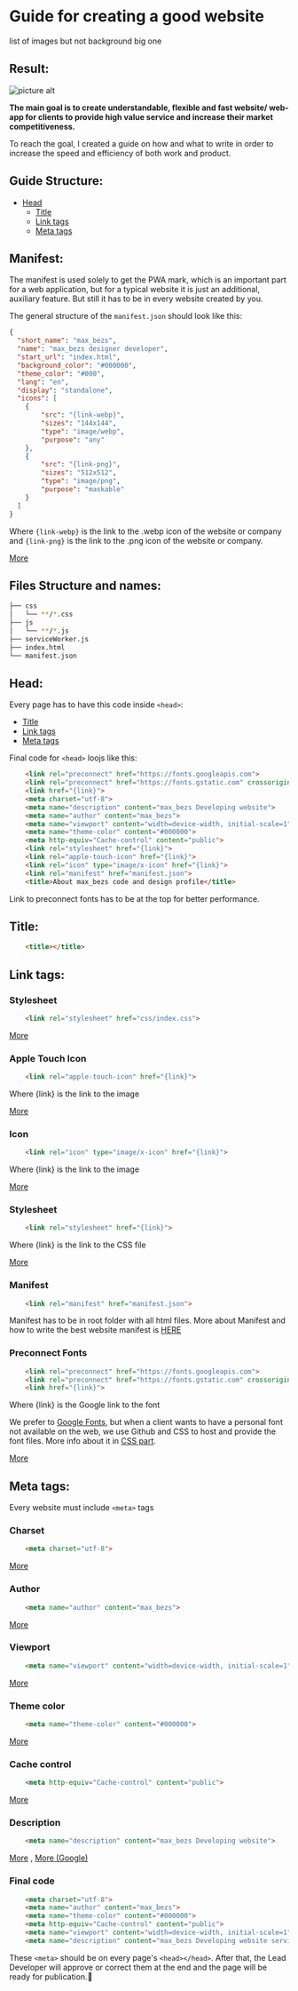 
# Guide for creating a good website
list of images but not background big one
## Result:

![picture alt](https://raw.githubusercontent.com/maxbezs/max_bezs-website-images/main/matrics.webp "all 4 Google matrics 100")

__The main goal is to create understandable, flexible and fast website/ web-app for clients to provide high value service and increase their market competitiveness.__

To reach the goal, I created a guide on how and what to write in order to increase the speed and efficiency of both work and product.

## Guide Structure:
* [Head](#head)
    * [Title](#title)
    * [Link tags](#link-tags)
    * [Meta tags](#meta-tags)

<a name="manifest"></a>

## Manifest:

The manifest is used solely to get the PWA mark, which is an important part for a web application, but for a typical website it is just an additional, auxiliary feature. But still it has to be in every website created by you.

The general structure of the `manifest.json` should look like this:
```json
{
  "short_name": "max_bezs",
  "name": "max_bezs designer developer",
  "start_url": "index.html",
  "background_color": "#000000",
  "theme_color": "#000",
  "lang": "en",
  "display": "standalone",
  "icons": [
    {
        "src": "{link-webp}",
        "sizes": "144x144",
        "type": "image/webp",
        "purpose": "any"
    },
    {
        "src": "{link-png}",
        "sizes": "512x512",
        "type": "image/png",
        "purpose": "maskable"
    }
  ]
}
```
Where `{link-webp}` is the link to the .webp icon of the website or company and `{link-png}` is the link to the .png icon of the website or company. 

[More](https://developer.mozilla.org/en-US/docs/Web/Manifest "link")

## Files Structure and names:

```bash
├── css
│   └── **/*.css
├── js
│   └── **/*.js
├── serviceWorker.js
├── index.html
└── manifest.json
```

<a name="head"></a>

## Head:

Every page has to have this code inside `<head>`:
* [Title](#title)
* [Link tags](#link-tags)
* [Meta tags](#meta-tags)

Final code for `<head>` loojs like this:

```html
    <link rel="preconnect" href="https://fonts.googleapis.com">
    <link rel="preconnect" href="https://fonts.gstatic.com" crossorigin>
    <link href="{link}">
    <meta charset="utf-8">
    <meta name="description" content="max_bezs Developing website">
    <meta name="author" content="max_bezs">
    <meta name="viewport" content="width=device-width, initial-scale=1">
    <meta name="theme-color" content="#000000">
    <meta http-equiv="Cache-control" content="public">
    <link rel="stylesheet" href="{link}">
    <link rel="apple-touch-icon" href="{link}">
    <link rel="icon" type="image/x-icon" href="{link}">
    <link rel="manifest" href="manifest.json">
    <title>About max_bezs code and design profile</title>
```

Link to preconnect fonts has to be at the top for better performance.

<a name="title"></a>
## Title:

```html
    <title></title>
```

## Link tags: 

<a name="link-tags"></a>

### Stylesheet

```html
    <link rel="stylesheet" href="css/index.css">
```
[More](https://www.dofactory.com/html/rel/stylesheet "link")

### Apple Touch Icon

```html
    <link rel="apple-touch-icon" href="{link}">
```
Where {link} is the link to the image

[More](https://webhint.io/docs/user-guide/hints/hint-apple-touch-icons/ "link")

### Icon

```html
    <link rel="icon" type="image/x-icon" href="{link}">
```
Where {link} is the link to the image

[More](https://www.w3schools.com/html/html_favicon.asp "link")

### Stylesheet

```html
    <link rel="stylesheet" href="{link}">
```
Where {link} is the link to the CSS file

[More](https://www.w3schools.com/css/css_howto.asps "link")

### Manifest

```html
    <link rel="manifest" href="manifest.json">
```

Manifest has to be in root folder with all html files. More about Manifest and how to write the best website manifest is [HERE](#manifest)

### Preconnect Fonts

```html
    <link rel="preconnect" href="https://fonts.googleapis.com">
    <link rel="preconnect" href="https://fonts.gstatic.com" crossorigin>
    <link href="{link}">
```
Where {link} is the Google link to the font

We prefer to [Google Fonts](https://fonts.google.com/ "Google Fonts"), but when a client wants to have a personal font not available on the web, we use Github and CSS to host and provide the font files. More info about it in [CSS part](#css).

[More](https://web.dev/font-best-practices/ "link")

## Meta tags: 

<a name="meta-tags"></a>

Every website must include `<meta>` tags

### Charset

```html
    <meta charset="utf-8">
````
[More](https://www.w3schools.com/html/html_charset.asp "meta tag link")

  

### Author

```html
    <meta name="author" content="max_bezs">
````
[More](https://www.w3schools.com/tags/att_meta_name.asp "meta tag link")

  

### Viewport

```html
    <meta name="viewport" content="width=device-width, initial-scale=1">
```
[More](https://developer.mozilla.org/en-US/docs/Web/HTML/Viewport_meta_tag "meta tag link")

  

### Theme color

```html
    <meta name="theme-color" content="#000000">
```
[More](https://developer.mozilla.org/en-US/docs/Web/HTML/Element/meta/name/theme-color "meta tag link")

  

### Cache control

```html
    <meta http-equiv="Cache-control" content="public">
```
[More](https://developer.mozilla.org/en-US/docs/Web/HTTP/Headers/Cache-Control "meta tag link")

  

### Description

```html
    <meta name="description" content="max_bezs Developing website">
```
[More](https://developer.mozilla.org/en-US/docs/Web/HTML/Viewport_meta_tag "meta tag link") , [More (Google)](https://developers.google.com/search/docs/crawling-indexing/special-tags "meta tag link")

  

### Final code

```html
    <meta charset="utf-8">
    <meta name="author" content="max_bezs">
    <meta name="theme-color" content="#000000">
    <meta http-equiv="Cache-control" content="public">
    <meta name="viewport" content="width=device-width, initial-scale=1">
    <meta name="description" content="max_bezs Developing website service">
```

These `<meta>` should be on every page's `<head></head>`. After that, the Lead Developer will approve or correct them at the end and the page will be ready for publication.🥳

<a name="css"></a>

